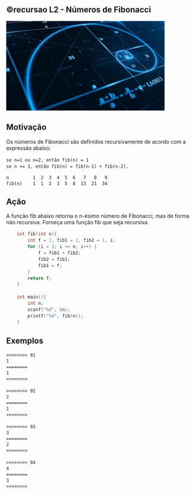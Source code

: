 ## ©recursao L2 - Números de Fibonacci


![](__capa.jpg)

## Motivação

Os números de Fibonacci são definidos recursivamente de acordo com a expressão abaixo:

`se n=1 ou n=2, então fib(n) = 1`  
`se n >= 3, então fib(n) = fib(n-1) + fib(n-2).`

    n         1  2  3  4  5  6   7   8   9
    fib(n)    1  1  2  3  5  8  13  21  34

## Ação

A função fib abaixo retorna o n-ésimo número de Fibonacci, mas de forma não recursiva. Forneça uma função fib que seja recursiva.

```C
    int fib(int n){
        int f = 1, fib1 = 1, fib2 = 1, i;
        for (i = 3; i <= n; i++) {
            f = fib1 + fib2;
            fib2 = fib1;
            fib1 = f;
        }
        return f;
    }

    int main(){
        int n;
        scanf("%d", &n);
        printf("%d", fib(n));
    }
```

## Exemplos

```
>>>>>>>> 01
1
========
1
<<<<<<<<

>>>>>>>> 02
2
========
1
<<<<<<<<

>>>>>>>> 03
3
========
2
<<<<<<<<

>>>>>>>> 04
4
========
3
<<<<<<<<
```

